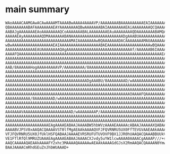 # main summary 

    WAoAAAACAAMGAwACAwAAAAMTAAAABwAAAA4AAAAVP/AAAAAAAABAAAAAAAAAAEAIAAAAAAAA
    QBAAAAAAAABAFAAAAAAAAEAYAAAAAAAAQBwAAAAAAABAIAAAAAAAAEAiAAAAAAAAQCQAAAAA
    AABAJgAAAAAAAEAoAAAAAAAAQCoAAAAAAABALAAAAAAAAEAuAAAAAAAAQDAAAAAAAABAMQAA
    AAAAAEAyAAAAAAAAQDMAAAAAAABANAAAAAAAAAAAAAAAAAAAAAAADgAAABUAAAAAAAAAAAAA
    AAAAAAAAAAAAAAAAAAAAAAAAAAAAAMAIAAAAAAAAwBQAAAAAAADACAAAAAAAAMAUAAAAAAAA
    wBwAAAAAAAAAAAAAAAAAAEAIAAAAAAAAAAAAAAAAAABAEAAAAAAAAAAAAAAAAAAAwBQAAAAA
    AAAAAAAAAAAAAEAUAAAAAAAAQAgAAAAAAAAAAAAAAAAAAAAAAAAAAAAAf/AAAAAAB6IAAAAO
    AAAAFQAAAAAAAAAAAAAAAAAAAAAAAAAAAAAAAAAAAAAAAAAAAAAAAAAAAAAAAAAAAAAAAEAA
    AAAAAAAAAAAAAAAAAAAAAAAAAAAAAAAAAAAAAAAAAAAAAAAAAAAAAAAAAAAAAAAAAAAAAAAA
    AAAAAAAAAAAAAAAAAAAAAAAAAAAAAAAAAAAAAAAAAAAAAAAAAAAAAAAAAAAAAAAAAAAAAAAA
    AAB/8AAAAAAHogAAAA4AAAAVP/AAAAAAAAA/8AAAAAAAAAAAAAAAAAAAAAAAAAAAAAAAAAAA
    AAAAAAAAAAAAAAAAAAAAAAAAAAAAAAAAAAAAAAAAAAAAAAAAAAAAAAAAAAAAAAAAAAAAAAAA
    AAAAAAAAAAAAAAAAAAAAAAAAAAAAAAAAAAAAAAAAAAAAAAAAAAAAAAAAAAAAAAAAAAAAAAAA
    AAAAAAAAAAAAAAAAAAAAAAAAAAAAAAAAAAAADgAAABU/8AAAAAAAAD/wAAAAAAAAAAAAAAAA
    AAAAAAAAAAAAAAAAAAAAAAAAAAAAAAAAAAAAAAAAAAAAAAAAAAAAAAAAAAAAAAAAAAAAAAAA
    AAAAAAAAAAAAAAAAAAAAAAAAAAAAAAAAAAAAAAAAAAAAAAAAAAAAAAAAAAAAAAAAAAAAAAAA
    AAAAAAAAAAAAAAAAAAAAAAAAAAAAAAAAAAAAAAAAAAAAAAAAAAAAAAAOAAAAFQAAAAAAAAAA
    AAAAAAAAAAA/8AAAAAAAAD/wAAAAAAAAAAAAAAAAAAAAAAAAAAAAAAAAAAAAAAAAAAAAAAAA
    AAAAAAAAAAAAAAAAAAAAAAAAAAAAAAAAAAAAAAAAAAAAAAAAAAAAAAAAAAAAAAAAAAAAAAAA
    AAAAAAAAAAAAAAAAAAAAAAAAAAAAAAAAAAAAAAAAAAAAAAAAAAAAAAAAAAAAAAAAAAAAAAAA
    AA4AAAAVAAAAAAAAAAAAAAAAAAAAAD/wAAAAAAAAP/AAAAAAAAAAAAAAAAAAAAAAAAAAAAAA
    AAAAAAAAAAAAAAAAAAAAAAAAAAAAAAAAAAAAAAAAAAAAAAAAAAAAAAAAAAAAAAAAAAAAAAAA
    AAAAAAAAAAAAAAAAAAAAAAAAAAAAAAAAAAAAAAAAAAAAAAAAAAAAAAAAAAAAAAAAAAAAAAAA
    AAAAAAAAAAAAAAAAAAAEAgAAAAEABAAJAAAABW5hbWVzAAAAEAAAAAcABAAJAAAAAXQABAAJ
    AAAABVJPSV8xAAQACQAAAAVST0lfMgAEAAkAAAAQVFJFQVRNRU5UX0FfTEVGVAAEAAkAAAAR
    VFJFQVRNRU5UX0JfUklHSFQABAAJAAAAEVRSRUFUTUVOVF9BX1JJR0hUAAQACQAAABBUUkVB
    VE1FTlRfQl9MRUZUAAAEAgAAAAEABAAJAAAACXJvdy5uYW1lcwAAAA0AAAACgAAAAP///+sA
    AAQCAAAAAQAEAAkAAAAFY2xhc3MAAAAQAAAAAwAEAAkAAAAGdGJsX2RmAAQACQAAAAN0YmwA
    BAAJAAAACmRhdGEuZnJhbWUAAAD+

